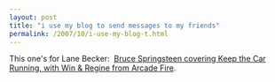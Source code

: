 ```yaml
---
layout: post
title: "i use my blog to send messages to my friends"
permalink: /2007/10/i-use-my-blog-t.html
---
```


This one's for Lane Becker:  [Bruce Springsteen covering Keep the Car Running, with Win & Regine from Arcade Fire](http://www.stereogum.com/archives/video/bruce-springsteen-covers-arcade-fire-joined-by-win.html?utm_source=bb&utm_medium=me).